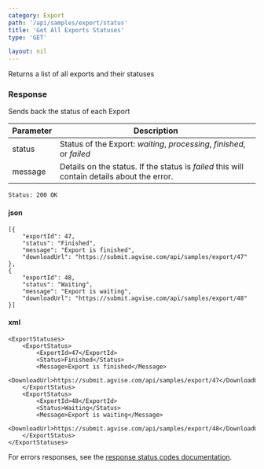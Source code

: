 ```yaml
---
category: Export
path: '/api/samples/export/status'
title: 'Get All Exports Statuses'
type: 'GET'

layout: nil
---
```


Returns a list of all exports and their statuses

### Response

Sends back the status of each Export

<table>
	<thead>
		<tr>
	        <th>Parameter</th>
	        <th>Description</th>
	    </tr>
    </thead>
    <tbody>
	    <tr>
	        <td>status</td>
	        <td>Status of the Export: <em>waiting</em>, <em>processing</em>, <em>finished</em>, or <em>failed</em> </td>
	    </tr>
	    <tr>
	        <td>message</td>
	        <td>Details on the status. If the status is <em>failed</em> this will contain details about the error.</td>
	    </tr>
    </tbody>
</table>


```Status: 200 OK```

#### json

```
[{
	"exportId": 47,
	"status": "Finished",
	"message": "Export is finished",
	"downloadUrl": "https://submit.agvise.com/api/samples/export/47"
},
{
	"exportId": 48,
	"status": "Waiting",
	"message": "Export is waiting",
	"downloadUrl": "https://submit.agvise.com/api/samples/export/48"
}]
```

#### xml

```
<ExportStatuses>
    <ExportStatus>
        <ExportId>47</ExportId>
        <Status>Finished</Status>
        <Message>Export is finished</Message>
        <DownloadUrl>https://submit.agvise.com/api/samples/export/47</DownloadUrl>
    </ExportStatus>
    <ExportStatus>
        <ExportId>48</ExportId>
        <Status>Waiting</Status>
        <Message>Export is waiting</Message>
        <DownloadUrl>https://submit.agvise.com/api/samples/export/48</DownloadUrl>
    </ExportStatus>
</ExportStatuses>
```

For errors responses, see the [response status codes documentation](#response-status-codes).